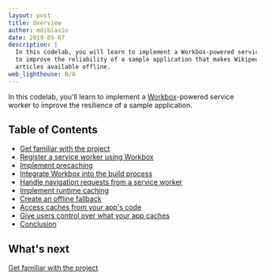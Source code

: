 ```yaml
---
layout: post
title: Overview
author: mdiblasio
date: 2019-05-07
description: |
  In this codelab, you will learn to implement a Workbox-powered service worker
  to improve the reliability of a sample application that makes Wikipedia
  articles available offline.
web_lighthouse: N/A
---
```


In this codelab, you'll learn to implement a
[Workbox](https://developers.google.com/web/tools/workbox/)-powered service
worker to improve the resilience of a sample application.

## Table of Contents
+  [Get familiar with the project](../codelab-reliability-get-familiar/)
+  [Register a service worker using Workbox](../codelab-reliability-register-service-worker/)
+  [Implement precaching](../codelab-reliability-precaching/)
+  [Integrate Workbox into the build process](../codelab-reliability-integrate-workbox/)
+  [Handle navigation requests from a service worker](../codelab-reliability-handle-nav-requests/)
+  [Implement runtime caching](../codelab-reliability-runtime-caching/)
+  [Create an offline fallback](../codelab-reliability-offline-fallback/)
+  [Access caches from your app's code](../codelab-reliability-access-caches/)
+  [Give users control over what your app caches](../codelab-reliability-user-control/)
+  [Conclusion](../codelab-reliability-conclusion/)

## What's next
[Get familiar with the project](../codelab-reliability-get-familiar/)
